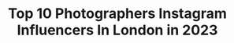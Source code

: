 ---
title: Top 10 Photographers Instagram Influencers In London in 2023
description: >-
  Find top photographers Instagram influencers in London in 2023. Most popular hashtags: #london #beauty #streetstyle.
platform: Instagram
hits: 561
text_top: Identify the most popular Instagram accounts on inBeat.
text_bottom: Our search engine has 561 Instagram influencers like this in London, United Kingdom for you to contact.
profiles:
  - username: "broganwest"
    fullname: >-
      Brogan Webb
    bio: >-
      Content Creator / Photographer London / Kent Home Account @these4webbwalls 💌 Depop: @bloggerb SHOP ALL My LOOKS HERE 👇🏼
    location: "United Kingdom"
    followers: 17633
    engagement: 367
    commentsToLikes: 0.341064
    id: ck8svvhj8cuhb0j786yw1ed56
    verified: false
    hashtags: "#100flavoursuk, #discoverunder20k, #blocdivoirefemmes, #autumnfashion"
  - username: "moeez"
    fullname: >-
      Moeez Ali
    bio: >-
      Photographer - London based // moeez@joincomb.com @takemorephotos @takemorephotosstudio
    location: "United Kingdom"
    followers: 40172
    engagement: 316
    commentsToLikes: 0.039683
    id: ck0tv2ykx9pp20i19m7ovpma4
    verified: false
    hashtags: "#blacklivesmatter, #ldnblm, #filmisnotdead"
  - username: "lukerodmartin"
    fullname: >-
      Luke Martin
    bio: >-
      Co-Founder of @sociallycrafted_ Photographer London • Hertfordshire 💍👶🏽 @perpetualplaces
    location: "United Kingdom"
    followers: 15743
    engagement: 270
    commentsToLikes: 0.124590
    id: ck135ih881l6y0i19t7lh0vgr
    verified: false
    hashtags: "#mrpmyway, #huaweimatebookd, #lovemyhuawei, #stayhackett"
  - username: "p.a.marzec"
    fullname: >-
      Piotr A. Marzec
    bio: >-
      Photographer, London studio@piotrandrzej.com
    location: "United Kingdom"
    followers: 26420
    engagement: 529
    commentsToLikes: 0.007410
    id: ck6u45axz1rqx0j7122cqdy4f
    verified: false
    hashtags: "#portrait, #handprint, #portra, #120"
  - username: "adamsheridantaylor"
    fullname: >-
      Adam Sheridan-Taylor
    bio: >-
      Portrait, event & street Photographer. London born, LA based. All shots by me, all rights reserved. Follow my other work @astaylorphotography
    location: "United Kingdom"
    followers: 6422
    engagement: 2233
    commentsToLikes: 0.007841
    id: ckaorzihmpgvv0i786avpbn6z
    verified: false
    hashtags: "#day13, #blacklivesmatter, #randbartist, #powercouple"
  - username: "theo.cottle"
    fullname: >-
      Theo Cottle
    bio: >-
      Photographer - London - Me@theocottle.com
    location: "United Kingdom"
    followers: 10043
    engagement: 584
    commentsToLikes: 0.016315
    id: ck5c490q40upb0i11wd2t0u1n
    verified: false
    hashtags: ""
  - username: "flyntmarco"
    fullname: >-
      FLYNT MARCO⏳
    bio: >-
      Photographer • London • DM to shoot Join my patreon for unseen, exclusive images, and archived sets:
    location: "United Kingdom"
    followers: 134485
    engagement: 139
    commentsToLikes: 0.012519
    id: ck5bzr2knrome0i1178l9ybhr
    verified: false
    hashtags: ""
  - username: "lafotodimoda"
    fullname: >-
      La Foto Di Moda
    bio: >-
      Fashion Photographer | London & 🌎 | Plant Based 🌱 | Taekwondo 태권도
    location: "United Kingdom"
    followers: 21351
    engagement: 65
    commentsToLikes: 0.031235
    id: ck5qbxn5invoj0i11rpbih7f2
    verified: false
    hashtags: "#canonusa, #aw2020, #londonfashionweekmens, #aw20"
  - username: "shotbyphox"
    fullname: >-
      PHOEBE FOX 🦊
    bio: >-
      Music photographer, London. 🇬🇧 Represented by @trapdooragency Contact - emily@trapdooragency.com
    location: "United Kingdom"
    followers: 25867
    engagement: 298
    commentsToLikes: 0.010374
    id: ck0tu87h960xg0i19qhv5e6yk
    verified: false
    hashtags: "#shotoniphone"
  - username: "dannydesantos"
    fullname: >-
      D E S A N T O S
    bio: >-
      Freelance photographer London, Ibiza, LA, Vegas, 📷
    location: "United Kingdom"
    followers: 276935
    engagement: 115
    commentsToLikes: 0.010634
    id: ck0vvrixyqg330i199gaos24j
    verified: false
    hashtags: "#london, #ibiza, #halloween"
---